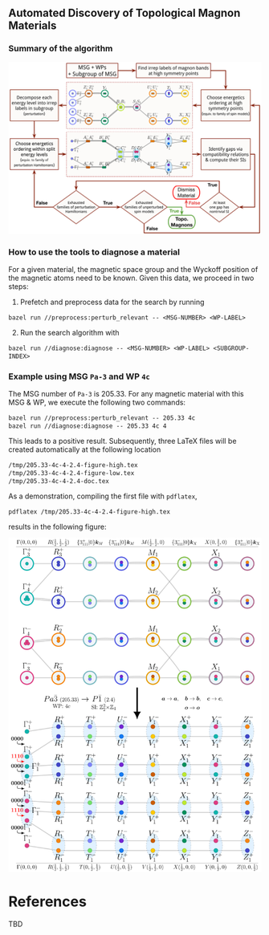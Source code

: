 ## Automated Discovery of Topological Magnon Materials
### Summary of the algorithm
<img src="./notes/new_algorithm.svg">

### How to use the tools to diagnose a material
For a given material, the magnetic space group and the Wyckoff position of the magnetic atoms need to be known. Given this data, we proceed in two steps:
1. Prefetch and preprocess data for the search by running
```
bazel run //preprocess:perturb_relevant -- <MSG-NUMBER> <WP-LABEL>
```
2.  Run the search algorithm with
```
bazel run //diagnose:diagnose -- <MSG-NUMBER> <WP-LABEL> <SUBGROUP-INDEX>
```
### Example using MSG `Pa-3` and WP `4c`
The MSG number of `Pa-3` is 205.33. For any magnetic material with this MSG & WP, we execute the following two commands:
```
bazel run //preprocess:perturb_relevant -- 205.33 4c
bazel run //diagnose:diagnose -- 205.33 4c 4
```

This leads to a positive result. Subsequently, three LaTeX files will be created automatically at the following location
```
/tmp/205.33-4c-4-2.4-figure-high.tex
/tmp/205.33-4c-4-2.4-figure-low.tex
/tmp/205.33-4c-4-2.4-doc.tex
```
As a demonstration, compiling the first file with `pdflatex`,
```
pdflatex /tmp/205.33-4c-4-2.4-figure-high.tex
```
results in the following figure:

<img src="./data/205.33-4c-4-2.4-figure-high.svg">


# References
TBD
